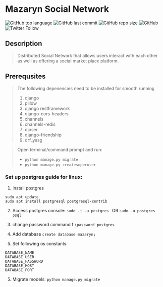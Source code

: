 
# Mazaryn Social Network
![GitHub top language](https://img.shields.io/github/languages/top/mazarynxyz/mazaryn)
![GitHub last commit](https://img.shields.io/github/last-commit/mazarynxyz/mazaryn)
![GitHub repo size](https://img.shields.io/github/repo-size/mazarynxyz/mazaryn)
![GitHub](https://img.shields.io/github/license/mazarynxyz/mazaryn)
![Twitter Follow](https://img.shields.io/twitter/follow/mazaryn)

## Description

> Distributed Social Network that allows users interact with each other as well as offering a social market place platform.

## Prerequsites

> The following depenencies need to be installed for smooth running
>
> 1. django
> 2. pillow
> 3. django restframework
> 4. django-cors-headers
> 5. channels
> 6. channels-redis
> 7. djoser
> 8. django-friendship
> 9. drf_yasg

> Open terminal/command prompt and run:
>
> - `python manage.py migrate`
> - `python manage.py createsuperuser`



### Set up postgres guide for linux:

1. Install postgres
```
sudo apt update
sudo apt install postgresql postgresql-contrib
```

2. Access postgres console:
`sudo -i -u postgres `
OR 
`sudo -u postgres psql`


3. change password command f
`\password postgres`

4. Add database
`create database mazaryn;`

5. Set following os constants
```
DATABASE_NAME
DATABASE_USER
DATABASE_PASSWORD
DATABASE_HOST
DATABASE_PORT
```


5. Migrate models:
`python manage.py migrate`
